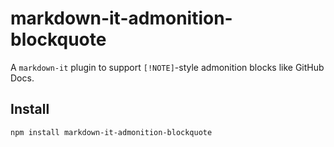 # markdown-it-admonition-blockquote

A `markdown-it` plugin to support `[!NOTE]`-style admonition blocks like GitHub Docs.

## Install

```bash
npm install markdown-it-admonition-blockquote
